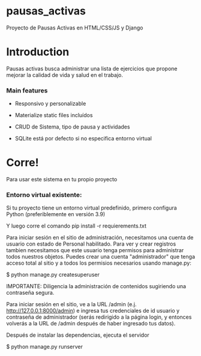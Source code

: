 # pausas_activas
Proyecto de Pausas Activas en HTML/CSS/JS y Django


# Introduction

Pausas activas busca administrar una lista de ejercicios que propone mejorar la calidad de vida y salud en el trabajo. 

### Main features

* Responsivo y personalizable

* Materialize static files incluídos

* CRUD de Sistema, tipo de pausa y actividades

* SQLite está por defecto si no especifica entorno virtual

# Corre!

Para usar este sistema en tu propio proyecto

### Entorno virtual existente:

Si tu proyecto tiene un entorno virtual predefinido, primero configura Python (preferiblemente en versión 3.9)

Y luego corre el comando pip install -r requierements.txt

Para iniciar sesión en el sitio de administración, necesitamos una cuenta de usuario con estado de Personal habilitado. Para ver y crear registros tambien necesitamos que este usuario tenga permisos para administrar todos nuestros objetos. Puedes crear una cuenta  "administrador" que tenga acceso total al sitio y a todos los permisios necesarios usando manage.py:

$ python manage.py createsuperuser

IMPORTANTE: Diligencia la administración de contenidos sugiriendo una contraseña segura.

Para iniciar sesión en el sitio, ve a la URL /admin (e.j. http://127.0.0.1:8000/admin) e ingresa tus credenciales de id usuario y contraseña de administrador (serás redirigido a la página login, y entonces volverás a la URL de /admin después de haber ingresado tus datos).

Después de instalar las dependencias, ejecuta el servidor 

$ python manage.py runserver

